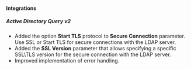 
#### Integrations
##### Active Directory Query v2
- Added the option **Start TLS** protocol to **Secure Connection** parameter. Use SSL or Start TLS for secure connections with the LDAP server.
- Added the **SSL Version** parameter that allows specifying a specific SSL\TLS version for the secure connection with the LDAP server.
- Improved implementation of error handling.
